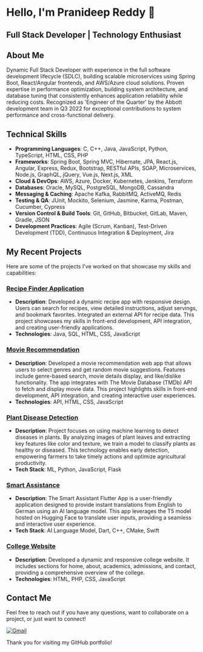 # Hello, I'm Pranideep Reddy 👋

## Full Stack Developer | Technology Enthusiast

## About Me

Dynamic Full Stack Developer with experience in the full software development lifecycle (SDLC), building scalable microservices using Spring Boot, React/Angular frontends, and AWS/Azure cloud solutions. Proven expertise in performance optimization, building system architecture, and database tuning that consistently enhances application reliability while reducing costs. Recognized as 'Engineer of the Quarter' by the Abbott development team in Q3 2022 for exceptional contributions to system performance and cross-functional delivery.

## Technical Skills

- **Programming Languages**:  C, C++, Java, JavaScript, Python, TypeScript, HTML, CSS, PHP
- **Frameworks**: Spring Boot, Spring MVC, Hibernate, JPA, React.js, Angular, Express, Redux, Bootstrap, RESTful APIs, 
SOAP, Microservices, Node.js, GraphQL, jQuery, Vue.js, Next.js, XML 
- **Cloud & DevOps**:  AWS, Azure, Docker, Kubernetes, Jenkins, Terraform
- **Databases**: Oracle, MySQL, PostgreSQL, MongoDB, Cassandra
- **Messaging & Caching**: Apache Kafka, RabbitMQ, ActiveMQ, Redis
- **Testing & QA**: JUnit, Mockito, Selenium, Jasmine, Karma, Postman, Cucumber, Cypress
- **Version Control & Build Tools**: Git, GitHub, Bitbucket, GitLab, Maven, Gradle, JSON
- **Development Practices**: Agile (Scrum, Kanban), Test-Driven Development (TDD), Continuous Integration & Deployment, Jira 

## My Recent Projects

Here are some of the projects I've worked on that showcase my skills and capabilities:

### [Recipe Finder Application](https://github.com/pranideepnayaki/forkify-food-app)

- **Description**: Developed a dynamic recipe app with responsive design. Users can search for recipes, view detailed instructions, adjust servings, and bookmark favorites. Integrated an external API for recipe data. This project showcases my skills in front-end development, API integration, and creating user-friendly applications.
- **Technologies**: Java, SQL, HTML, CSS, JavaScript

### [Movie Recommendation](https://github.com/pranideepnayaki/Movie_Recommendation)

- **Description**: Developed a movie recommendation web app that allows users to select genres and get random movie suggestions. Features include genre-based search, movie details display, and like/dislike functionality. The app integrates with The Movie Database (TMDb) API to fetch and display movie data. This project highlights skills in front-end development, API integration, and creating interactive user experiences.
- **Technologies**: API, HTML, CSS, JavaScript

### [Plant Disease Detection](https://github.com/pranideepnayaki/Plant_Disease_Detection)

- **Description**: Project focuses on using machine learning to detect diseases in plants. By analyzing images of plant leaves and extracting key features like color and texture, we train a model to classify plants as healthy or diseased. This technology enables early detection, empowering farmers to take timely actions and optimize agricultural productivity.
- **Tech Stack**: ML, Python, JavaScript, Flask

### [Smart Assistance](https://github.com/pranideepnayaki/smart_assistant)

- **Description**: The Smart Assistant Flutter App is a user-friendly application designed to provide instant translations from English to German using an AI language model. This app leverages the T5 model hosted on Hugging Face to translate user inputs, providing a seamless and interactive user experience.
- **Tech Stack**: AI Language Model, Dart, C++, CMake, Swift

### [College Website](https://github.com/pranideepnayaki/College_Website)

- **Description**: Developed a dynamic and responsive college website. It includes sections for home, about, academics, admissions, and contact, providing a comprehensive overview of the college.
- **Technologies**: HTML, PHP, CSS, JavaScript

## Contact Me

Feel free to reach out if you have any questions, want to collaborate on a project, or just want to connect!

[![Gmail](https://img.shields.io/badge/Gmail-D14836?style=for-the-badge&logo=gmail&logoColor=white)](mailto:pranideep30@gmail.com)

Thank you for visiting my GitHub portfolio!
